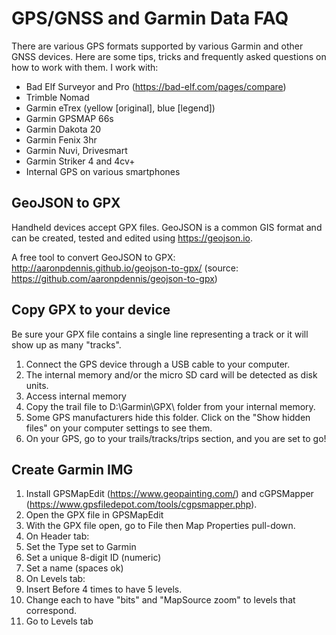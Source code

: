 # GPS/GNSS and Garmin Data FAQ
There are various GPS formats supported by various Garmin and other GNSS devices. Here are some tips, tricks and frequently asked questions on how to work with them. 
I work with:
* Bad Elf Surveyor and Pro (https://bad-elf.com/pages/compare)
* Trimble Nomad
* Garmin eTrex (yellow [original], blue [legend])
* Garmin GPSMAP 66s
* Garmin Dakota 20
* Garmin Fenix 3hr
* Garmin Nuvi, Drivesmart
* Garmin Striker 4 and 4cv+
* Internal GPS on various smartphones

## GeoJSON to GPX
Handheld devices accept GPX files. GeoJSON is a common GIS format and can be created, tested and edited using https://geojson.io. 

A free tool to convert GeoJSON to GPX: http://aaronpdennis.github.io/geojson-to-gpx/ (source: https://github.com/aaronpdennis/geojson-to-gpx)

## Copy GPX to your device
Be sure your GPX file contains a single line representing a track or it will show up as many "tracks". 
1. Connect the GPS device through a USB cable to your computer.
1. The internal memory and/or the micro SD card will be detected as disk units.
1. Access internal memory 
1. Copy the trail file to D:\Garmin\GPX\ folder from your internal memory. 
1. Some GPS manufacturers hide this folder. Click on the "Show hidden files" on your computer settings to see them. 
1. On your GPS, go to your trails/tracks/trips section, and you are set to go!

## Create Garmin IMG

1. Install GPSMapEdit (https://www.geopainting.com/) and cGPSMapper (https://www.gpsfiledepot.com/tools/cgpsmapper.php). 
1. Open the GPX file in GPSMapEdit
1. With the GPX file open, go to File then Map Properties pull-down. 
1. On Header tab:
  1. Set the Type set to Garmin
  1. Set a unique 8-digit ID (numeric)
  1. Set a name (spaces ok)
1. On Levels tab:
  1. Insert Before 4 times to have 5 levels.
  1. Change each to have "bits" and "MapSource zoom" to levels that correspond. 
1. Go to Levels tab
